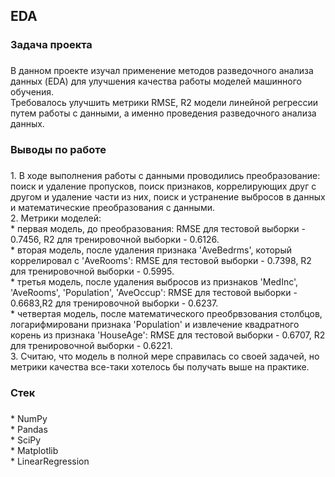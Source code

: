 <h2 align="left">EDA</h2>

###

<h3 align="left">Задача проекта</h3>

###

<p align="left">В данном проекте изучал применение методов разведочного анализа данных (EDA) для улучшения качества работы моделей машинного обучения.<br>Требовалось улучшить метрики RMSE, R2 модели линейной регрессии путем работы с данными, а именно проведения разведочного анализа данных.</p>

###

<h3 align="left">Выводы по работе</h3>

###

<p align="left">1. В ходе выполнения работы с данными проводились преобразование: поиск и удаление пропусков, поиск признаков, коррелирующих друг с другом и удаление части из них, поиск и устранение выбросов в данных и математические преобразования с данными.<br>2. Метрики моделей:<br>* первая модель, до преобразования: RMSE для тестовой выборки - 0.7456, R2 для тренировочной выборки - 0.6126.<br>* вторая модель, после удаления признака 'AveBedrms', который коррелировал с 'AveRooms': RMSE для тестовой выборки - 0.7398, R2 для тренировочной выборки - 0.5995.<br>* третья модель, после удаления выбросов из признаков 'MedInc', 'AveRooms', 'Population', 'AveOccup': RMSE для тестовой выборки - 0.6683,R2 для тренировочной выборки - 0.6237.<br>* четвертая модель, после математического преобрвзования столбцов, логарифмировани признака 'Population' и извлечение квадратного корень из признака 'HouseAge': RMSE для тестовой выборки - 0.6707, R2 для тренировочной выборки - 0.6221.<br>3. Считаю, что модель в полной мере справилась со своей задачей, но метрики качества все-таки хотелось бы получать выше на практике.</p>

###

<h3 align="left">Стек</h3>

###

<p align="left">* NumPy<br>* Pandas<br>* SciPy<br>* Matplotlib<br>* LinearRegression</p>

###

